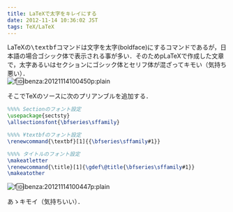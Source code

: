 ```yaml
---
title: LaTeXで太字をキレイにする
date: 2012-11-14 10:36:02 JST
tags: TeX/LaTeX
---
```


LaTeXの<span style="font-family:monospace;">\textbf</span>コマンドは文字を太字(boldface)にするコマンドであるが，日本語の場合ゴシック体で表示される事が多い．そのためpLaTeXで作成した文章で，太字あるいはセクションにゴシック体とセリフ体が混ざってキモい（気持ち悪い）．  
![f:id:ibenza:20121114100450p:plain](/2012/11/14/20121114100450.png)

そこでTeXのソースに次のプリアンブルを追加する．

```tex
%%%% Sectionのフォント設定
\usepackage{sectsty}
\allsectionsfont{\bfseries\sffamily}

%%%% ¥textbfのフォント設定
\renewcommand{\textbf}[1]{{\bfseries\sffamily#1}}

%%%% タイトルのフォント設定
\makeatletter
\renewcommand{\title}[1]{\gdef\@title{\bfseries\sffamily#1}}
\makeatother
```

![f:id:ibenza:20121114100447p:plain](/2012/11/14/20121114100447.png)

あゝキモイ（気持ちいい）．

